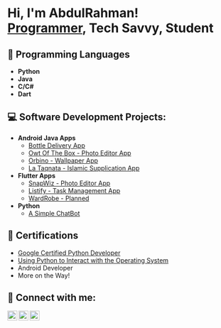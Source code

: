 <h1>Hi, I'm AbdulRahman! <br/><a href="https://github.com/abdulrahman-590">Programmer</a>, <a>Tech Savvy</a>, <a>Student</a></h1>

<h2>🧮 Programming Languages</h2>

- <b>Python</b>
- <b>Java</b>
- <b>C/C#</b>
- <b>Dart</b>

<h2>💻 Software Development Projects:</h2>

- <b>Android Java Apps</b>
  - [Bottle Delivery App](https://www.google.com/)
  - [Owt Of The Box - Photo Editor App](https://www.google.com/)
  - [Orbino - Wallpaper App](https://www.google.com/)
  - [La Taqnata - Islamic Supplication App](https://www.google.com/)
- <b>Flutter Apps</b>
  - [SnapWiz - Photo Editor App](https://www.google.com/)
  - [Listify - Task Management App](https://www.google.com/)
  - [WardRobe - Planned](https://www.google.com/)
- <b>Python</b>
  - [A Simple ChatBot](https://www.google.com/)

<h2>📜 Certifications</h2>

- [Google Certified Python Developer](https://coursera.org/share/c8a0fda92e9b552313e09d29f9c583c8)
- [Using Python to Interact with the Operating System](https://coursera.org/share/3b25b64e66c627db7e1572026ff23a5e)
- Android Developer
- More on the Way!

<h2> 🤳 Connect with me:</h2>

[<img align="left" alt="ARW | Twitter" width="22px" src="https://cdn.jsdelivr.net/npm/simple-icons@v3/icons/twitter.svg" />][twitter]
[<img align="left" alt="ARW | LinkedIn" width="22px" src="https://cdn.jsdelivr.net/npm/simple-icons@v3/icons/linkedin.svg" />][linkedin]
[<img align="left" alt="ARW | Instagram" width="22px" src="https://www.svgrepo.com/show/522171/mail.svg" />][mail]

[twitter]: https://twitter.com/arw
[mail]: https://mail.google.com/mail/u/0/#inbox?compose=VpCqJWGtkpSQTxlMpkMnFdqtPrznQTMxgHMcQpggcpBVBGCtqvKtLtKsDxqcKSVsGCZQXkl
[linkedin]: https://linkedin.com/in/arw
